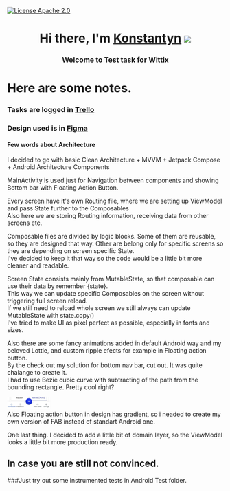 [![License Apache 2.0](https://img.shields.io/badge/License-Apache%202.0-blue.svg?style=true)](http://www.apache.org/licenses/LICENSE-2.0)
<h1 align="center">Hi there, I'm <a href="www.linkedin.com/in/konstantyn-zakharchenko" target="_blank">Konstantyn</a> 
<img src="https://github.com/blackcater/blackcater/raw/main/images/Hi.gif" height="32"/></h1>
<h3 align="center">Welcome to Test task for Wittix</h3>

# Here are some notes.
### Tasks are logged in <a href="https://trello.com/b/meNfxVgV/testtask">Trello</a>

### Design used is in <a href="https://www.figma.com/file/SjsOeb5VUdgcxTREVOdrUo/Mivhan?type=design&node-id=0-121&mode=design&t=Bgv3QOEqq1ClANEh-0">Figma</a>

#### Few words about Architecture

I decided to go with basic  Clean Architecture + MVVM + Jetpack Compose + Android Architecture Components

MainActivity is used just for Navigation between components and showing Bottom bar with Floating Action Button.</br>

Every screen have it's own Routing file, where we are setting up ViewModel and pass State further to the Composables</br>
Also here we are storing Routing information, receiving data from other screens etc.</br>

Composable files are divided by logic blocks. Some of them are reusable, so they are designed that way. Other are belong only for specific screens so they are depending on screen specific State. </br>
I've decided to keep it that way so the code would be a little bit more cleaner and readable.</br>

Screen State consists mainly from MutableState, so that composable can use their data by remember {state}.</br>
This way we can update specific Composables on the screen without triggering full screen reload.</br>
If we still need to reload whole screen we still always can update MutableState with state.copy()</br>
I've tried to make UI as pixel perfect as possible, especially in fonts and sizes.</br>

Also there are some fancy animations added in default Android way and my beloved Lottie, and custom ripple efects for example in Floating action button.</br>
By the check out my solution for bottom nav bar, cut out. It was quite chalange to create it. </br>
I had to use Bezie cubic curve with subtracting of the path from the bounding rectangle. Pretty cool right?</br>
<div>
  <img src="images/bezie.png" width="20%"/>
</div>
Also Floating action button in design has gradient, so i neaded to create my own version of FAB instead of standart Android one.</br>

One last thing. I decided to add a little bit of domain layer, so the ViewModel looks a little bit more production ready.</br>

## In case you are still not convinced.
###Just try out some instrumented tests in Android Test folder.

